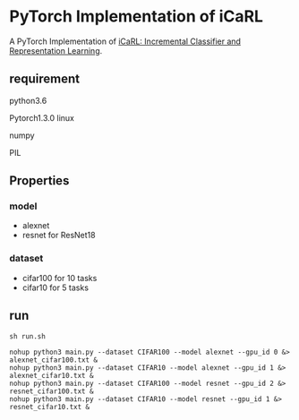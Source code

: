 # PyTorch Implementation of  iCaRL



A PyTorch Implementation of [iCaRL: Incremental Classifier and Representation Learning](https://arxiv.org/abs/1611.07725).



## requirement

python3.6

Pytorch1.3.0 linux

numpy

PIL

## Properties

### model

- alexnet
- resnet for ResNet18

### dataset

- cifar100 for 10 tasks
- cifar10 for 5 tasks

## run

```shell
sh run.sh
```

```shell
nohup python3 main.py --dataset CIFAR100 --model alexnet --gpu_id 0 &> alexnet_cifar100.txt &
nohup python3 main.py --dataset CIFAR10 --model alexnet --gpu_id 1 &> alexnet_cifar10.txt &
nohup python3 main.py --dataset CIFAR100 --model resnet --gpu_id 2 &> resnet_cifar100.txt &
nohup python3 main.py --dataset CIFAR10 --model resnet --gpu_id 1 &> resnet_cifar10.txt &
```



